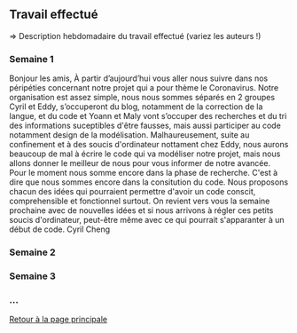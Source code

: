 ## Travail effectué 

=> Description hebdomadaire du travail effectué (variez les auteurs !)

### Semaine 1
Bonjour les amis,
À partir d’aujourd’hui vous aller nous suivre dans nos péripéties concernant notre projet qui a pour thème le Coronavirus.
Notre organisation est assez simple, nous nous sommes séparés en 2 groupes Cyril et Eddy, s’occuperont du blog, notamment de la correction de la langue, et du code et Yoann et Maly vont s’occuper des recherches et du tri des informations suceptibles d'être fausses, mais aussi participer au code notamment design de la modélisation. Malhaureusement, suite au confinement et à des soucis d'ordinateur nottament chez Eddy, nous aurons beaucoup de mal à écrire le code qui va modéliser notre projet, mais nous allons donner le meilleur de nous pour vous informer de notre avancée. 
Pour le moment nous somme encore dans la phase de recherche. C'est à dire que nous sommes encore dans la consitution du code. Nous proposons chacun des idées qui pourraient permettre d'avoir un code conscit, comprehensible et fonctionnel surtout. On revient vers vous la semaine prochaine avec de nouvelles idées et si nous arrivons à régler ces petits soucis d'ordinateur, peut-être même avec ce qui pourrait s'apparanter à un début de code.
Cyril Cheng
### Semaine 2
### Semaine 3
### ...

<a href="index.html"> Retour à la page principale </a>
